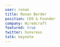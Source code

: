 ```yaml
---
user: ronan
title: Ronan Berder
position: CEO & Founder
company: Wiredcraft
featured: true
twitter: hunvreus
talk: keynote
---
```

